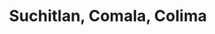 ---
title: Suchitlan, Comala, Colima
url: /suchitlan-comala-colima/
latitude: 19.376
longitude: -103.709
---